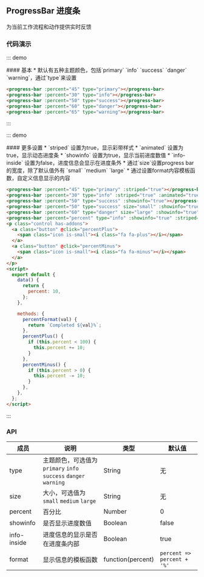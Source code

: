 ## ProgressBar 进度条

为当前工作流程和动作提供实时反馈

### 代码演示

::: demo
<summary>
  #### 基本
  * 默认有五种主题颜色，包括`primary` `info` `success` `danger` `warning`，通过`type`来设置
</summary>

```html
<progress-bar :percent="45" type="primary"></progress-bar>
<progress-bar :percent="30" type="info"></progress-bar>
<progress-bar :percent="50" type="success"></progress-bar>
<progress-bar :percent="60" type="danger"></progress-bar>
<progress-bar :percent="65" type="warning"></progress-bar>
```
:::

::: demo
<summary>
  #### 更多设置
  * `striped` 设置为true，显示彩带样式
  * `animated` 设置为true，显示动态进度条
  * `showinfo` 设置为true，显示当前进度数值
  * `info-inside` 设置为false，进度信息会显示在进度条外
  * 通过`size`设置progress bar的宽度，除了默认值外有 `small` `medium` `large`
  * 通过设置format内容模板函数，自定义信息显示的内容
</summary>

```html
<progress-bar :percent="45" type="primary" :striped="true"></progress-bar>
<progress-bar :percent="30" type="info" :striped="true" :animated="true"></progress-bar>
<progress-bar :percent="50" type="success" :showinfo="true"></progress-bar>
<progress-bar :percent="50" type="success" size="small" :showinfo="true" :info-inside="false"></progress-bar>
<progress-bar :percent="60" type="danger" size="large" :showinfo="true" :format="percentFormat"></progress-bar>
<progress-bar :percent="percent" type="info" :showinfo="true" :striped="true" :animated="true"></progress-bar>
<p class="control has-addons">
  <a class="button" @click="percentPlus">
    <span class="icon is-small"><i class="fa fa-plus"></i></span>
  </a>
  <a class="button" @click="percentMinus">
    <span class="icon is-small"><i class="fa fa-minus"></i></span>
  </a>
</p>
<script>
  export default {
    data() {
      return {
        percent: 10,
      };
    },

    methods: {
      percentFormat(val) {
        return `Completed ${val}%`;
      },
      percentPlus() {
        if (this.percent < 100) {
          this.percent += 10;
        }
      },
      percentMinus() {
        if (this.percent > 0) {
          this.percent -= 10;
        }
      },
    },
  };
</script>
```
:::

### API

| 成员        | 说明           | 类型               | 默认值       |
|------------|----------------|--------------------|--------------|
| type    | 主题颜色，可选值为`primary` `info` `success` `danger` `warning`   | String | 无    |
| size | 大小，可选值为`small` `medium` `large` | String | 无 |
| percent | 百分比 | Number | 0   |
| showinfo | 是否显示进度数值  | Boolean | false   |
| info-inside | 进度信息的显示是否在进度条内部  | Boolean | true   |
| format  | 显示信息的模板函数  | function(percent) | `percent => percent + '%'` |


<script>
export default {
  data() {
    return {
      percent: 10,
    };
  },

  methods: {
    percentFormat(val) {
      return `Completed ${val}%`;
    },
    percentPlus() {
      if (this.percent < 100) {
        this.percent += 10;
      }
    },
    percentMinus() {
      if (this.percent > 0) {
        this.percent -= 10;
      }
    },
  },
};
</script>

